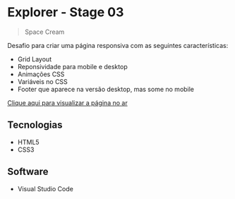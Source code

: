# Explorer - Stage 03

> Space Cream

Desafio para criar uma página responsiva com as seguintes características:

- Grid Layout
- Reponsividade para mobile e desktop
- Animações CSS
- Variáveis no CSS
- Footer que aparece na versão desktop, mas some no mobile

[Clique aqui para visualizar a página no ar](https://jessicaranft.github.io/explorer-stage03-SpaceCream/)

## Tecnologias

- HTML5
- CSS3

## Software

- Visual Studio Code
